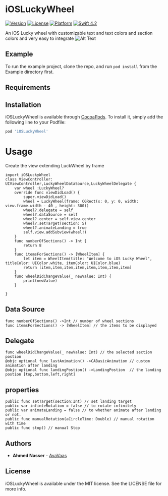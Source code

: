 # iOSLuckyWheel
[![Version](https://img.shields.io/cocoapods/v/iOSLuckyWheel.svg?style=flat)](https://cocoapods.org/pods/iOSLuckyWheel)
[![License](https://img.shields.io/cocoapods/l/SmoothPicker.svg?style=flat)](https://cocoapods.org/pods/SmoothPicker)
[![Platform](https://img.shields.io/cocoapods/p/iOSLuckyWheel.svg?style=flat)](https://cocoapods.org/pods/iOSLuckyWheel)
[![Swift 4.2](https://img.shields.io/badge/Swift-4.2-orange.svg?style=flat)](https://swift.org/)

An iOS Lucky wheel with customizable text and text colors and section colors and very easy to integrate 
![Alt Text](https://media.giphy.com/media/RHIqv3l88Ewczkju60/giphy.gif) 


## Example

To run the example project, clone the repo, and run `pod install` from the Example directory first.

## Requirements

## Installation

iOSLuckyWheel is available through [CocoaPods](https://cocoapods.org). To install
it, simply add the following line to your Podfile:

```ruby
pod 'iOSLuckyWheel'
```
# Usage

Create the view extending LuckWheel by frame 
<br />

```
import iOSLuckyWheel
class ViewController: UIViewController,LuckyWheelDataSource,LuckyWheelDelegate {
    var wheel :LuckyWheel?
    override func viewDidLoad() {
        super.viewDidLoad()
        wheel = LuckyWheel(frame: CGRect(x: 0, y: 0, width: view.frame.width - 40 , height: 300))
        wheel?.delegate = self
        wheel?.dataSource = self
        wheel?.center = self.view.center
        wheel?.setTarget(section: 5)
        wheel?.animateLanding = true
        self.view.addSubview(wheel!)
    }
    func numberOfSections() -> Int {
        return 8
    }
    func itemsForSections() -> [WheelItem] {
        let item = WheelItem(title: "Welcome to iOS Lucky Wheel", titleColor: UIColor.white, itemColor: UIColor.blue)
        return [item,item,item,item,item,item,item,item]
    }
    func wheelDidChangeValue(_ newValue: Int) {
        print(newValue)
    }
    
}
```

## Data Source
```
func numberOfSections() ->Int // number of wheel sections
func itemsForSections() -> [WheelItem] // the items to be displayed
```
## Delegate
```
func wheelDidChangeValue(_ newValue: Int) // the selected section  postion
@objc optional func lastAnimation() ->CABasicAnimation // custom animation after landing 
@objc optional func landingPostion() ->LandingPostion  // the landing postion [top,bottom,left,right]
```
## properties
```
public func setTarget(section:Int) // set landing target 
public var infinteRotation = false // to rotate infinitely 
public var animateLanding = false // to whether animate after landing or not. 
public func manualRotation(aCircleTime: Double) // manual rotation with time 
public func stop() // manual Stop
```

## Authors

* **Ahmed Nasser** - [AvaVaas](https://github.com/AvaVaas)

## License

iOSLuckyWheel is available under the MIT license. See the LICENSE file for more info.

